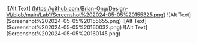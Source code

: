 ![Alt Text] (https://github.com/Brian-Ong/Design-VI/blob/main/Lab1/Screenshot%202024-05-05%20155325.png)
![Alt Text] (Screenshot%202024-05-05%20155655.png)
![Alt Text] (Screenshot%202024-05-05%20160032.png)
![Alt Text] (Screenshot%202024-05-05%20160145.png)
